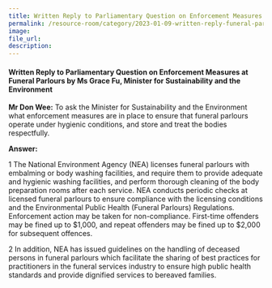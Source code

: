 ```yaml
---  
title: Written Reply to Parliamentary Question on Enforcement Measures at Funeral Parlours by Ms Grace Fu, Minister for Sustainability and the Environment
permalink: /resource-room/category/2023-01-09-written-reply-funeral-parlours-enforcement-measures
image:  
file_url:  
description:  
---  
```

#### Written Reply to Parliamentary Question on Enforcement Measures at Funeral Parlours by Ms Grace Fu, Minister for Sustainability and the Environment

**Mr Don Wee:** To ask the Minister for Sustainability and the Environment what enforcement measures are in place to ensure that funeral parlours operate under hygienic conditions, and store and treat the bodies respectfully.

**Answer:**

1 The National Environment Agency (NEA) licenses funeral parlours with embalming or body washing facilities, and require them to provide adequate and hygienic washing facilities, and perform thorough cleaning of the body preparation rooms after each service. NEA conducts periodic checks at licensed funeral parlours to ensure compliance with the licensing conditions and the Environmental Public Health (Funeral Parlours) Regulations. Enforcement action may be taken for non-compliance. First-time offenders may be fined up to $1,000, and repeat offenders may be fined up to $2,000 for subsequent offences.    

2	In addition, NEA has issued guidelines on the handling of deceased persons in funeral parlours which facilitate the sharing of best practices for practitioners in the funeral services industry to ensure high public health standards and provide dignified services to bereaved families.  
